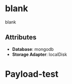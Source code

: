 # blank

blank

## Attributes

- **Database**: mongodb
- **Storage Adapter**: localDisk
# Payload-test
